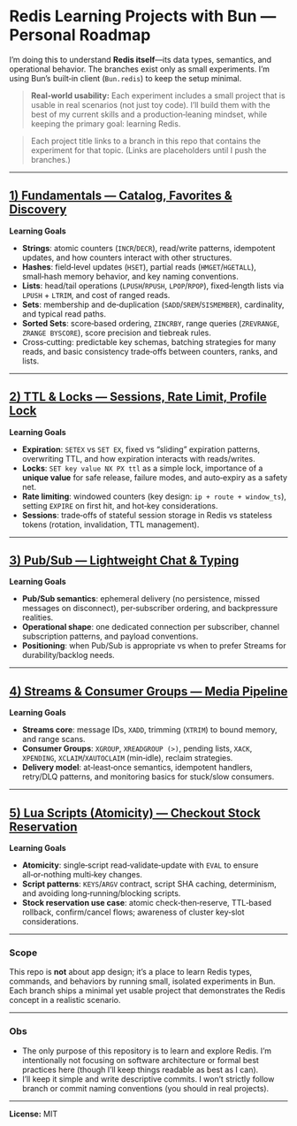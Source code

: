 # Redis Learning Projects with Bun — Personal Roadmap

I’m doing this to understand **Redis itself**—its data types, semantics, and operational behavior. The branches exist only as small experiments. I’m using Bun’s built‑in client (`Bun.redis`) to keep the setup minimal.

> **Real‑world usability:** Each experiment includes a small project that is usable in real scenarios (not just toy code). I’ll build them with the best of my current skills and a production‑leaning mindset, while keeping the primary goal: learning Redis.

> Each project title links to a branch in this repo that contains the experiment for that topic. (Links are placeholders until I push the branches.)

---

## [1) Fundamentals — Catalog, Favorites & Discovery](https://github.com/Miki000000/redis-experiments/tree/redis/basics)

**Learning Goals**
- **Strings**: atomic counters (`INCR`/`DECR`), read/write patterns, idempotent updates, and how counters interact with other structures.
- **Hashes**: field‑level updates (`HSET`), partial reads (`HMGET`/`HGETALL`), small‑hash memory behavior, and key naming conventions.
- **Lists**: head/tail operations (`LPUSH`/`RPUSH`, `LPOP`/`RPOP`), fixed‑length lists via `LPUSH` + `LTRIM`, and cost of ranged reads.
- **Sets**: membership and de‑duplication (`SADD`/`SREM`/`SISMEMBER`), cardinality, and typical read paths.
- **Sorted Sets**: score‑based ordering, `ZINCRBY`, range queries (`ZREVRANGE`, `ZRANGE BYSCORE`), score precision and tiebreak rules.
- Cross‑cutting: predictable key schemas, batching strategies for many reads, and basic consistency trade‑offs between counters, ranks, and lists.

---

## [2) TTL & Locks — Sessions, Rate Limit, Profile Lock]()

**Learning Goals**
- **Expiration**: `SETEX` vs `SET EX`, fixed vs “sliding” expiration patterns, overwriting TTL, and how expiration interacts with reads/writes.
- **Locks**: `SET key value NX PX ttl` as a simple lock, importance of a **unique value** for safe release, failure modes, and auto‑expiry as a safety net.
- **Rate limiting**: windowed counters (key design: `ip + route + window_ts`), setting `EXPIRE` on first hit, and hot‑key considerations.
- **Sessions**: trade‑offs of stateful session storage in Redis vs stateless tokens (rotation, invalidation, TTL management).

---

## [3) Pub/Sub — Lightweight Chat & Typing]()

**Learning Goals**
- **Pub/Sub semantics**: ephemeral delivery (no persistence, missed messages on disconnect), per‑subscriber ordering, and backpressure realities.
- **Operational shape**: one dedicated connection per subscriber, channel subscription patterns, and payload conventions.
- **Positioning**: when Pub/Sub is appropriate vs when to prefer Streams for durability/backlog needs.

---

## [4) Streams & Consumer Groups — Media Pipeline]()

**Learning Goals**
- **Streams core**: message IDs, `XADD`, trimming (`XTRIM`) to bound memory, and range scans.
- **Consumer Groups**: `XGROUP`, `XREADGROUP (>)`, pending lists, `XACK`, `XPENDING`, `XCLAIM`/`XAUTOCLAIM` (min‑idle), reclaim strategies.
- **Delivery model**: at‑least‑once semantics, idempotent handlers, retry/DLQ patterns, and monitoring basics for stuck/slow consumers.

---

## [5) Lua Scripts (Atomicity) — Checkout Stock Reservation]()

**Learning Goals**
- **Atomicity**: single‑script read‑validate‑update with `EVAL` to ensure all‑or‑nothing multi‑key changes.
- **Script patterns**: `KEYS`/`ARGV` contract, script SHA caching, determinism, and avoiding long‑running/blocking scripts.
- **Stock reservation use case**: atomic check‑then‑reserve, TTL‑based rollback, confirm/cancel flows; awareness of cluster key‑slot considerations.

---

### Scope

This repo is **not** about app design; it’s a place to learn Redis types, commands, and behaviors by running small, isolated experiments in Bun. Each branch ships a minimal yet usable project that demonstrates the Redis concept in a realistic scenario.

---

### Obs
- The only purpose of this repository is to learn and explore Redis. I’m intentionally not focusing on software architecture or formal best practices here (though I’ll keep things readable as best as I can).
- I’ll keep it simple and write descriptive commits. I won’t strictly follow branch or commit naming conventions (you should in real projects).

---

**License:** MIT
